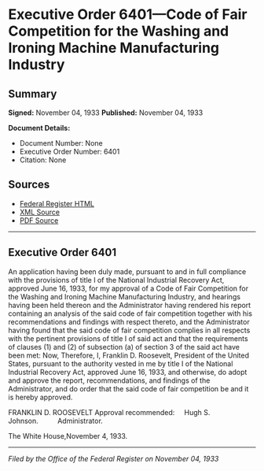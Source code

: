 # Executive Order 6401—Code of Fair Competition for the Washing and Ironing Machine Manufacturing Industry

## Summary

**Signed:** November 04, 1933
**Published:** November 04, 1933

**Document Details:**
- Document Number: None
- Executive Order Number: 6401
- Citation: None

## Sources
- [Federal Register HTML](https://www.presidency.ucsb.edu/documents/executive-order-6401-code-fair-competition-for-the-washing-and-ironing-machine)
- [XML Source](None)
- [PDF Source](None)

---

## Executive Order 6401

An application having been duly made, pursuant to and in full compliance with the provisions of title I of the National Industrial Recovery Act, approved June 16, 1933, for my approval of a Code of Fair Competition for the Washing and Ironing Machine Manufacturing Industry, and hearings having been held thereon and the Administrator having rendered his report containing an analysis of the said code of fair competition together with his recommendations and findings with respect thereto, and the Administrator having found that the said code of fair competition complies in all respects with the pertinent provisions of title I of said act and that the requirements of clauses (1) and (2) of subsection (a) of section 3 of the said act have been met:
Now, Therefore, I, Franklin D. Roosevelt, President of the United States, pursuant to the authority vested in me by title I of the National Industrial Recovery Act, approved June 16, 1933, and otherwise, do adopt and approve the report, recommendations, and findings of the Administrator, and do order that the said code of fair competition be and it is hereby approved.

FRANKLIN D. ROOSEVELT
Approval recommended:     Hugh S. Johnson.          Administrator.

The White House,November 4, 1933.

---

*Filed by the Office of the Federal Register on November 04, 1933*
